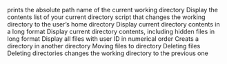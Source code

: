 prints the absolute path name of the current working directory
Display the contents list of your current directory
script that changes the working directory to the user’s home directory
Display current directory contents in a long format
Display current directory contents, including hidden files in long format
Display all files with user ID in numerical order
Creats a directory in another directory
Moving files to directory
Deleting files
Deleting directories
changes the working directory to the previous one
